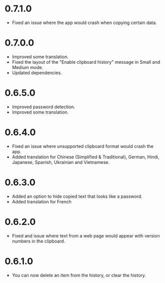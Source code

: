 # 0.7.1.0
- Fixed an issue where the app would crash when copying certain data.

# 0.7.0.0
- Improved some translation.
- Fixed the layout of the "Enable clipboard history" message in Small and Medium mode.
- Updated dependencies.

# 0.6.5.0
- Improved password detection.
- Improved some translation.

# 0.6.4.0
- Fixed an issue where unsupported clipboard format would crash the app.
- Added translation for Chinese (Simplified & Traditional), German, Hindi, Japanese, Spanish, Ukrainian and Vietnamese.

# 0.6.3.0
- Added an option to hide copied text that looks like a password.
- Added translation for French

# 0.6.2.0
- Fixed and issue where text from a web page would appear with version numbers in the clipboard.

# 0.6.1.0
- You can now delete an item from the history, or clear the history.
